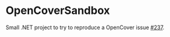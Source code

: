 OpenCoverSandbox
================

Small .NET project to try to reproduce a OpenCover issue [#237](https://github.com/OpenCover/opencover/issues/237).
